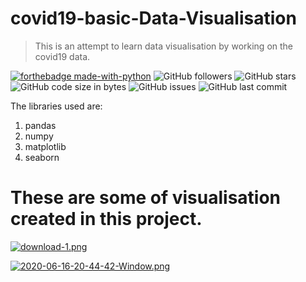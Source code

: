 # covid19-basic-Data-Visualisation
> This is an attempt to learn data visualisation by working on the covid19 data.

[![forthebadge made-with-python](http://ForTheBadge.com/images/badges/made-with-python.svg)](https://www.python.org/) ![GitHub followers](https://img.shields.io/github/followers/mihir2709?label=Follow&logoColor=blue&style=social) ![GitHub stars](https://img.shields.io/github/stars/mihir2709/covid19-basic-Data-Visualisation?style=social) ![GitHub code size in bytes](https://img.shields.io/github/languages/code-size/mihir2709/covid19-basic-Data-Visualisation) ![GitHub issues](https://img.shields.io/github/issues-raw/mihir2709/covid19-basic-Data-Visualisation) ![GitHub last commit](https://img.shields.io/github/last-commit/mihir2709/covid19-basic-Data-Visualisation)

The libraries used are:
1. pandas
2. numpy
3. matplotlib
4. seaborn

# These are some of visualisation created in this project.

[![download-1.png](https://i.postimg.cc/DZxg7VSz/download-1.png)](https://postimg.cc/WFJr7H6R)


[![2020-06-16-20-44-42-Window.png](https://i.postimg.cc/1XcNywCr/2020-06-16-20-44-42-Window.png)](https://postimg.cc/BPbvgLGj)



